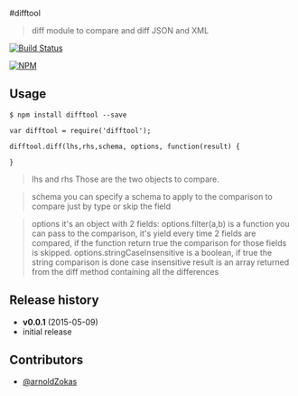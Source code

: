 #difftool
> diff module to compare and diff JSON and XML

[![Build Status](https://semaphoreci.com/api/v1/projects/9769be16-a744-419d-9077-3d6394a9e0f9/420070/badge.svg)](https://semaphoreci.com/orlando80/difftool)

[![NPM](https://nodei.co/npm/difftool.png)](https://nodei.co/npm/difftool/)

## Usage
```
$ npm install difftool --save
```

```
var difftool = require('difftool');
    
difftool.diff(lhs,rhs,schema, options, function(result) {

}
```
> lhs and rhs
Those are the two objects to compare.

> schema
you can specify a schema to apply to the comparison to compare just by type or skip the field

> options
it's an object with 2 fields:
> options.filter(a,b) 
is a function you can pass to the comparison, it's yield every time 2 fields are compared, if the function return true the comparison for those fields is skipped.
> options.stringCaseInsensitive 
is a boolean, if true the string comparison is done case insensitive
> result 
is an array returned from the diff method containing all the differences


## Release history

- **v0.0.1** (2015-05-09)
 - initial release


## Contributors
* [@arnoldZokas](https://github.com/arnoldZokas)
